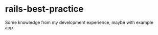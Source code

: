 rails-best-practice
===================

Some knowledge from my development experience, maybe with example app